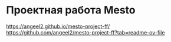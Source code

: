 # Проектная работа Mesto
https://angeel2.github.io/mesto-project-ff/
https://github.com/angeel2/mesto-project-ff?tab=readme-ov-file
